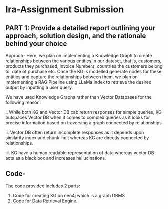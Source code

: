 # Ira-Assignment Submission

## PART 1: Provide a detailed report outlining your approach, solution design, and the rationale behind your choice

Approch-
   Here, we plan on implementing a Knowledge Graph to create relationships between the various entities in our dataset, that is, customers, products they purchased, invoice Numbers, countries the customers belong to, date of purchase etc.  Once the KG is modelled generate nodes for these entities and capture the relationships between them, we plan on implementing a RAG Pipeline using LLaMa Index to retrieve the desired output by inputting a user query.
   
We have used Knowledge Graphs rather than Vector Databases for the following reason:

i. While both KG and Vector DB cab return responses for simple queries, KG outspaces Vector DB when it comes to complex queries as it looks for precise information based on traversing a graph connected by relationships

ii. Vector DB often return incomplete responses as it depends upon similarity index  and chunk limit whereas KG are directly connected by relationships.

iii. KG have a human readable representation of data whereas vector DB acts as a black box and increases hallucinations.




## Code-
  The code provided includes 2 parts:
1. Code for creating KG on neo4j which is a graph DBMS
2. Code for Data Retrieval Engine.
   


